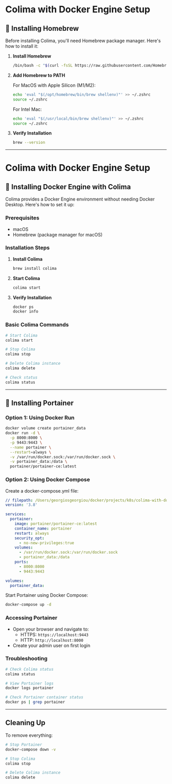 # Colima with Docker Engine Setup

## 🍺 Installing Homebrew

Before installing Colima, you'll need Homebrew package manager. Here's how to install it:

1. **Install Homebrew**

   ```bash
   /bin/bash -c "$(curl -fsSL https://raw.githubusercontent.com/Homebrew/install/HEAD/install.sh)"
   ```

2. **Add Homebrew to PATH**

   For MacOS with Apple Silicon (M1/M2):
   ```bash
   echo 'eval "$(/opt/homebrew/bin/brew shellenv)"' >> ~/.zshrc
   source ~/.zshrc
   ```

   For Intel Mac:
   ```bash
   echo 'eval "$(/usr/local/bin/brew shellenv)"' >> ~/.zshrc
   source ~/.zshrc
   ```

3. **Verify Installation**

   ```bash
   brew --version
   ```

---

# Colima with Docker Engine Setup

## 🐳 Installing Docker Engine with Colima

Colima provides a Docker Engine environment without needing Docker Desktop. Here's how to set it up:

### Prerequisites

- macOS
- Homebrew (package manager for macOS)

### Installation Steps

1. **Install Colima**

   ```bash
   brew install colima
   ```

2. **Start Colima**

   ```bash
   colima start
   ```

3. **Verify Installation**

   ```bash
   docker ps
   docker info
   ```

### Basic Colima Commands

```bash
# Start Colima
colima start

# Stop Colima
colima stop

# Delete Colima instance
colima delete

# Check status
colima status
```

---

## 🐳 Installing Portainer

### Option 1: Using Docker Run

```bash
docker volume create portainer_data
docker run -d \
  -p 8000:8000 \
  -p 9443:9443 \
  --name portainer \
  --restart=always \
  -v /var/run/docker.sock:/var/run/docker.sock \
  -v portainer_data:/data \
  portainer/portainer-ce:latest
```

### Option 2: Using Docker Compose

Create a docker-compose.yml file:

```yaml
// filepath: /Users/georgiosgeorgiou/docker/projects/k8s/colima-with-docker-engine/docker-compose.yml
version: '3.8'

services:
  portainer:
    image: portainer/portainer-ce:latest
    container_name: portainer
    restart: always
    security_opt:
      - no-new-privileges:true
    volumes:
      - /var/run/docker.sock:/var/run/docker.sock
      - portainer_data:/data
    ports:
      - 8000:8000
      - 9443:9443

volumes:
  portainer_data:
```

Start Portainer using Docker Compose:

```bash
docker-compose up -d
```

### Accessing Portainer

- Open your browser and navigate to:
  - HTTPS: `https://localhost:9443`
  - HTTP: `http://localhost:8000`
- Create your admin user on first login

### Troubleshooting

```bash
# Check Colima status
colima status

# View Portainer logs
docker logs portainer

# Check Portainer container status
docker ps | grep portainer
```

---

## Cleaning Up

To remove everything:

```bash
# Stop Portainer
docker-compose down -v

# Stop Colima
colima stop

# Delete Colima instance
colima delete
```